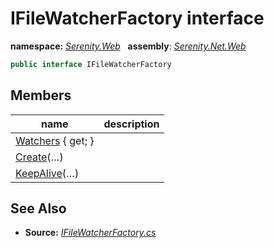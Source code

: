 # IFileWatcherFactory interface
**namespace:** *[Serenity.Web](../README.md#serenity.web-namespace)*   **assembly**: *[Serenity.Net.Web](../README.md)*

```csharp
public interface IFileWatcherFactory
```

## Members

| name | description |
| --- | --- |
| [Watchers](IFileWatcherFactory/Watchers.md) { get; } |  |
| [Create](IFileWatcherFactory/Create.md)(…) |  |
| [KeepAlive](IFileWatcherFactory/KeepAlive.md)(…) |  |

## See Also

* **Source:** *[IFileWatcherFactory.cs](https://github.com/serenity-is/Serenity/blob/master/src/Serenity.Net.Web/Common/IFileWatcherFactory.cs)*